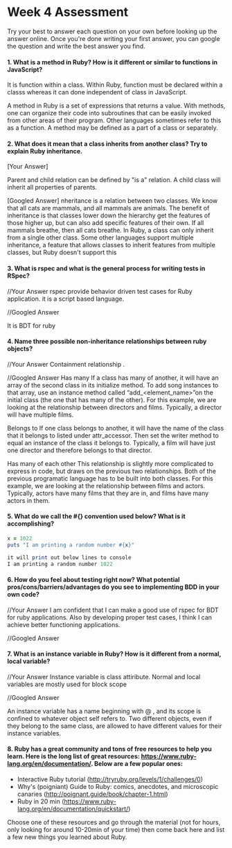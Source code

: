 # Week 4 Assessment

Try your best to answer each question on your own before looking up the answer online. Once you're done writing your first answer, you can google the question and write the best answer you find.


#### 1. What is a method in Ruby? How is it different or similar to functions in JavaScript?

It is function within a class.    Within Ruby, function must be declared within a classs whereas it can done independent of class in JavaScript.

A method in Ruby is a set of expressions that returns a value. With methods, one can organize their code into subroutines that can be easily invoked from other areas of their program. Other languages sometimes refer to this as a function. A method may be defined as a part of a class or separately.

#### 2. What does it mean that a class inherits from another class? Try to explain Ruby inheritance.


[Your Answer]

Parent and child relation can be defined by "is a" relation.  A child class will inherit all properties of parents.    


[Googled Answer]
nheritance is a relation between two classes. We know that all cats are mammals, and all mammals are animals. The benefit of inheritance is that classes lower down the hierarchy get the features of those higher up, but can also add specific features of their own. If all mammals breathe, then all cats breathe. In Ruby, a class can only inherit from a single other class. Some other languages support multiple inheritance, a feature that allows classes to inherit features from multiple classes, but Ruby doesn't support this

#### 3. What is rspec and what is the general process for writing tests in RSpec?

//Your Answer
rspec provide behavior driven test cases for Ruby application.  it is a script based language.

//Googled Answer

It is BDT for ruby


#### 4. Name three possible non-inheritance relationships between ruby objects?

//Your Answer
Containment relationship .  

//Googled Answer
Has many
If a class has many of another, it will have an array of the second class in its initialize method. To add song instances to that array, use an instance method called “add_<element_name>”on the initial class (the one that has many of the other). For this example, we are looking at the relationship between directors and films. Typically, a director will have multiple films.

Belongs to
If one class belongs to another, it will have the name of the class that it belongs to listed under attr_accessor. Then set the writer method to equal an instance of the class it belongs to. Typically, a film will have just one director and therefore belongs to that director.

Has many of each other
This relationship is slightly more complicated to express in code, but draws on the previous two relationships. Both of the previous programatic language has to be built into both classes. For this example, we are looking at the relationship between films and actors. Typically, actors have many films that they are in, and films have many actors in them.

#### 5. What do we call the #{} convention used below? What is it accomplishing?

```ruby
x = 1022
puts "I am printing a random number #{x}"

it will print out below lines to console
I am printing a random number 1022

```

#### 6. How do you feel about testing right now? What potential pros/cons/barriers/advantages do you see to implementing BDD in your own code?

//Your Answer
I am confident that I can make a good use of rspec for BDT for ruby applications.  Also by developing proper test cases, I think I can achieve better functioning applications.

//Googled Answer


#### 7. What is an instance variable in Ruby? How is it different from a normal, local variable?

//Your Answer
Instance variable is class attiribute.   Normal and local variables are mostly used for block scope

//Googled Answer

An instance variable has a name beginning with @ , and its scope is confined to whatever object self refers to. Two different objects, even if they belong to the same class, are allowed to have different values for their instance variables.

#### 8. Ruby has a great community and tons of free resources to help you learn. Here is the long list of great resources: https://www.ruby-lang.org/en/documentation/. Below are a few popular ones:
- Interactive Ruby tutorial (http://tryruby.org/levels/1/challenges/0)
- Why's (poigniant) Guide to Ruby: comics, anecdotes, and microscopic canaries (http://poignant.guide/book/chapter-1.html)
- Ruby in 20 min (https://www.ruby-lang.org/en/documentation/quickstart/)

Choose one of these resources and go through the material (not for hours, only looking for around 10-20min of your time) then come back here and list a few new things you learned about Ruby.
